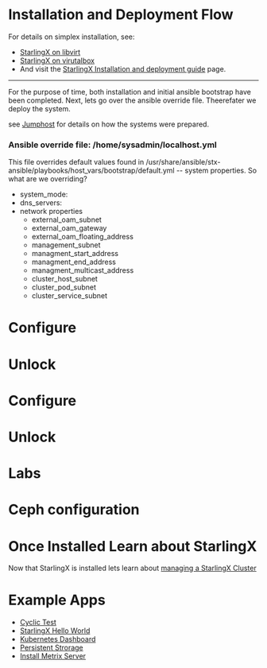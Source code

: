 # Installation and Deployment Flow

For details on simplex installation, see:
- [StarlingX on libvirt](libvirt/README.md)
- [StarlingX on virutalbox](virtualbox/reademe.md)
- And visit the [StarlingX Installation and deployment guide](https://docs.starlingx.io/deploy_install_guides/index-install-e083ca818006.html) page. 

---

For the purpose of time, both installation and initial ansible bootstrap have been completed. Next, lets go over the ansible override file. Theerefater we deploy the system.

see [Jumphost](../jumphost-setup/jump-host.md) for details on how the systems were prepared. 

### Ansible override file: /home/sysadmin/localhost.yml

This file overrides default values found in /usr/share/ansible/stx-ansible/playbooks/host_vars/bootstrap/default.yml -- system properties. So what are we overriding?

- system_mode:
- dns_servers:
- network properties
	- external_oam_subnet
	- external_oam_gateway
	- external_oam_floating_address
	- management_subnet
	- managment_start_address
	- managment_end_address
	- managment_multicast_address
	- cluster_host_subnet
	- cluster_pod_subnet
	- cluster_service_subnet
	

# Configure

# Unlock 

# Configure

# Unlock

# Labs


# Ceph configuration

# Once Installed Learn about StarlingX

Now that StarlingX is installed lets learn about [managing a StarlingX Cluster](Familiarization-of-StarlingX-Management.md)

# Example Apps

- [Cyclic Test](app-cyclictest.md)
- [StarlingX Hello World](app-hello-starlingx.md)
- [Kubernetes Dashboard](app-kubernetes-dashboard.md)
- [Persistent Strorage](app-hello-persistent-storage.md)
- [Install Metrix Server](https://docs.starlingx.io/admintasks/kubernetes/kubernetes-admin-tutorials-metrics-server.html)